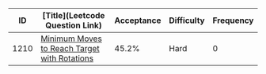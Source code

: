 |ID|[Title](Leetcode Question Link)|Acceptance|Difficulty|Frequency|
|----|-----|----|---|---|
|1210|[Minimum Moves to Reach Target with Rotations]( https://leetcode.com/problems/minimum-moves-to-reach-target-with-rotations)|45.2%|Hard|0|
